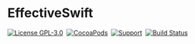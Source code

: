 # EffectiveSwift

[![License GPL-3.0](http://img.shields.io/badge/license-GPLv3-brightgreen.svg?style=flat)](https://raw.githubusercontent.com/mikezone/EffectiveSwift/master/LICENSE)&nbsp;
[![CocoaPods](http://img.shields.io/cocoapods/v/EffectiveSwift.svg?style=flat)](http://cocoapods.org/?q=EffectiveSwift)&nbsp;
[![Support](https://img.shields.io/badge/support-iOS%208%2B%20-blue.svg?style=flat)](https://www.apple.com/nl/ios/)&nbsp;
[![Build Status](https://travis-ci.org/mikezone/EffectiveSwift.svg?branch=master)](https://travis-ci.org/mikezone/EffectiveSwift)
